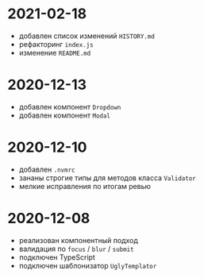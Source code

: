 2021-02-18
==========
* добавлен список изменений `HISTORY.md`
* рефакторинг `index.js`
* изменение `README.md`

2020-12-13
==========
* добавлен компонент `Dropdown`
* добавлен компонент `Modal`

2020-12-10
==========
* добавлен `.nvmrc`
* зананы строгие типы для методов класса `Validator`
* мелкие исправления по итогам ревью

2020-12-08
==========
* реализован компонентный подход
* валидация по `focus` / `blur` / `submit`
* подключен TypeScript
* подключен шаблонизатор `UglyTemplator`